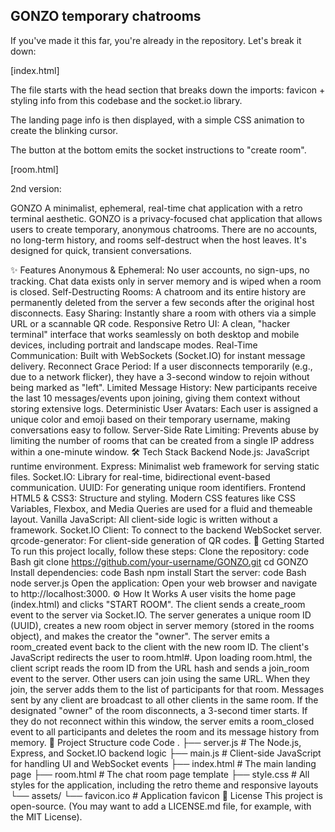 GONZO
temporary chatrooms
------------------------
If you've made it this far, you're already in the repository.  Let's break it down:

[index.html]

The file starts with the head section that breaks down the imports: favicon + styling info from this codebase and the socket.io library.

The landing page info is then displayed, with a simple CSS animation to create the blinking cursor.

The button at the bottom emits the socket instructions to "create room".

[room.html]



2nd version:

GONZO
A minimalist, ephemeral, real-time chat application with a retro terminal aesthetic.
GONZO is a privacy-focused chat application that allows users to create temporary, anonymous chatrooms. There are no accounts, no long-term history, and rooms self-destruct when the host leaves. It's designed for quick, transient conversations.
<!--
SUGGESTION: Add a screenshot of the chat room interface here.
It's the best way to quickly show off the project's aesthetic.
-->
✨ Features
Anonymous & Ephemeral: No user accounts, no sign-ups, no tracking. Chat data exists only in server memory and is wiped when a room is closed.
Self-Destructing Rooms: A chatroom and its entire history are permanently deleted from the server a few seconds after the original host disconnects.
Easy Sharing: Instantly share a room with others via a simple URL or a scannable QR code.
Responsive Retro UI: A clean, "hacker terminal" interface that works seamlessly on both desktop and mobile devices, including portrait and landscape modes.
Real-Time Communication: Built with WebSockets (Socket.IO) for instant message delivery.
Reconnect Grace Period: If a user disconnects temporarily (e.g., due to a network flicker), they have a 3-second window to rejoin without being marked as "left".
Limited Message History: New participants receive the last 10 messages/events upon joining, giving them context without storing extensive logs.
Deterministic User Avatars: Each user is assigned a unique color and emoji based on their temporary username, making conversations easy to follow.
Server-Side Rate Limiting: Prevents abuse by limiting the number of rooms that can be created from a single IP address within a one-minute window.
🛠️ Tech Stack
Backend
Node.js: JavaScript runtime environment.
Express: Minimalist web framework for serving static files.
Socket.IO: Library for real-time, bidirectional event-based communication.
UUID: For generating unique room identifiers.
Frontend
HTML5 & CSS3: Structure and styling.
Modern CSS features like CSS Variables, Flexbox, and Media Queries are used for a fluid and themeable layout.
Vanilla JavaScript: All client-side logic is written without a framework.
Socket.IO Client: To connect to the backend WebSocket server.
qrcode-generator: For client-side generation of QR codes.
🚀 Getting Started
To run this project locally, follow these steps:
Clone the repository:
code
Bash
git clone https://github.com/your-username/GONZO.git
cd GONZO
Install dependencies:
code
Bash
npm install
Start the server:
code
Bash
node server.js
Open the application:
Open your web browser and navigate to http://localhost:3000.
⚙️ How It Works
A user visits the home page (index.html) and clicks "START ROOM".
The client sends a create_room event to the server via Socket.IO.
The server generates a unique room ID (UUID), creates a new room object in server memory (stored in the rooms object), and makes the creator the "owner".
The server emits a room_created event back to the client with the new room ID.
The client's JavaScript redirects the user to room.html#<roomId>.
Upon loading room.html, the client script reads the room ID from the URL hash and sends a join_room event to the server.
Other users can join using the same URL. When they join, the server adds them to the list of participants for that room.
Messages sent by any client are broadcast to all other clients in the same room.
If the designated "owner" of the room disconnects, a 3-second timer starts. If they do not reconnect within this window, the server emits a room_closed event to all participants and deletes the room and its message history from memory.
📁 Project Structure
code
Code
.
├── server.js           # The Node.js, Express, and Socket.IO backend logic
├── main.js             # Client-side JavaScript for handling UI and WebSocket events
├── index.html          # The main landing page
├── room.html           # The chat room page template
├── style.css           # All styles for the application, including the retro theme and responsive layouts
└── assets/
    └── favicon.ico     # Application favicon
📜 License
This project is open-source. (You may want to add a LICENSE.md file, for example, with the MIT License).